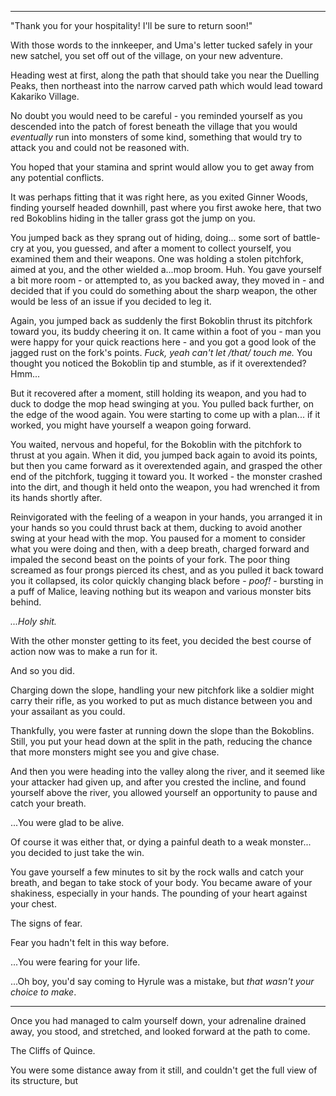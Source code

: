 ----

"Thank you for your hospitality! I'll be sure to return soon!"

With those words to the innkeeper, and Uma's letter tucked safely in your new satchel, you set off out of the village, on your new adventure.

Heading west at first, along the path that should take you near the Duelling Peaks, then northeast into the narrow carved path which would lead toward Kakariko Village.

No doubt you would need to be careful - you reminded yourself as you descended into the patch of forest beneath the village that you would *eventually* run into monsters of some kind, something that would try to attack you and could not be reasoned with.

You hoped that your stamina and sprint would allow you to get away from any potential conflicts.

It was perhaps fitting that it was right here, as you exited Ginner Woods, finding yourself headed downhill, past where you first awoke here, that two red Bokoblins hiding in the taller grass got the jump on you.

You jumped back as they sprang out of hiding, doing... some sort of battle-cry at you, you guessed, and after a moment to collect yourself, you examined them and their weapons. One was holding a stolen pitchfork, aimed at you, and the other wielded a...mop broom. Huh. You gave yourself a bit more room - or attempted to, as you backed away, they moved in - and decided that if you could do something about the sharp weapon, the other would be less of an issue if you decided to leg it.

Again, you jumped back as suddenly the first Bokoblin thrust its pitchfork toward you, its buddy cheering it on. It came within a foot of you - man you were happy for your quick reactions here - and you got a good look of the jagged rust on the fork's points. *Fuck, yeah can't let /that/ touch me.* You thought you noticed the Bokoblin tip and stumble, as if it overextended? Hmm...

But it recovered after a moment, still holding its weapon, and you had to duck to dodge the mop head swinging at you. You pulled back further, on the edge of the wood again. You were starting to come up with a plan... if it worked, you might have yourself a weapon going forward.

You waited, nervous and hopeful, for the Bokoblin with the pitchfork to thrust at you again. When it did, you jumped back again to avoid its points, but then you came forward as it overextended again, and grasped the other end of the pitchfork, tugging it toward you. It worked - the monster crashed into the dirt, and though it held onto the weapon, you had wrenched it from its hands shortly after.

Reinvigorated with the feeling of a weapon in your hands, you arranged it in your hands so you could thrust back at them, ducking to avoid another swing at your head with the mop. You paused for a moment to consider what you were doing and then, with a deep breath, charged forward and impaled the second beast on the points of your fork. The poor thing screamed as four prongs pierced its chest, and as you pulled it back toward you it collapsed, its color quickly changing black before - *poof!* - bursting in a puff of Malice, leaving nothing but its weapon and various monster bits behind.

*...Holy shit.*

With the other monster getting to its feet, you decided the best course of action now was to make a run for it.

And so you did.

Charging down the slope, handling your new pitchfork like a soldier might carry their rifle, as you worked to put as much distance between you and your assailant as you could.

Thankfully, you were faster at running down the slope than the Bokoblins. Still, you put your head down at the split in the path, reducing the chance that more monsters might see you and give chase.

And then you were heading into the valley along the river, and it seemed like your attacker had given up, and after you crested the incline, and found yourself above the river, you allowed yourself an opportunity to pause and catch your breath.

...You were glad to be alive.

Of course it was either that, or dying a painful death to a weak monster... you decided to just take the win.

You gave yourself a few minutes to sit by the rock walls and catch your breath, and began to take stock of your body. You became aware of your shakiness, especially in your hands. The pounding of your heart against your chest.

The signs of fear.

Fear you hadn't felt in this way before.

...You were fearing for your life.

...Oh boy, you'd say coming to Hyrule was a mistake, but *that wasn't your choice to make*.

----

Once you had managed to calm yourself down, your adrenaline drained away, you stood, and stretched, and looked forward at the path to come.

The Cliffs of Quince.

You were some distance away from it still, and couldn't get the full view of its structure, but 